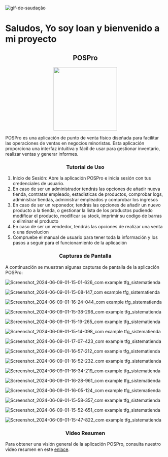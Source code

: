 ![gif-de-saudação](https://github.com/Imbota12/TFG/assets/71496093/81a71eaf-337f-43b4-8554-4a8d429d9d51)

<h1 align="left"> Saludos, Yo soy Ioan y bienvenido a mi proyecto </h1>



<h2 align="center"> POSPro </h2>



<div align="center">
    <img src="https://github.com/Imbota12/TFG/assets/71496093/87840302-baf5-494b-8dbb-c8aeed173161" width="200">
</div>





POSPro es una aplicación de punto de venta físico diseñada para facilitar las operaciones de ventas en negocios minoristas. Esta aplicación proporciona una interfaz intuitiva y fácil de usar para gestionar inventario, realizar ventas y generar informes.


<h3 align="center">Tutorial de Uso</h3>

1. Inicio de Sesión: Abre la aplicación POSPro e inicia sesión con tus credenciales de usuario.
2. En caso de ser un administrador tendrás las opciones de añadir nueva tienda, contratar empleado, estadisticas de productos, comprobar logs, administrar tiendas, administrar empleados y comprobar los ingresos
3. En caso de ser un reponedor, tendrás las opciones de añadir un nuevo producto a la tienda, o gestionar la lista de los productos pudiendo modificar el producto, modificar su stock, imprimir su codigo de barras o eliminar el producto
4. En caso de ser un vendedor, tendrás las opciones de realizar una venta o una devolucion
5. Compruebe el manual de usuario para tener toda la información y los pasos a seguir para el funcionamiento de la aplicación



<h3 align="center">Capturas de Pantalla </h3>


A continuación se muestran algunas capturas de pantalla de la aplicación POSPro:


![Screenshot_2024-06-09-01-15-01-626_com example tfg_sistematienda](https://github.com/Imbota12/TFG/assets/71496093/ba0c273a-bf11-4990-ad19-d9706624380a)

![Screenshot_2024-06-09-01-15-08-147_com example tfg_sistematienda](https://github.com/Imbota12/TFG/assets/71496093/1058f9ee-5d11-4ccf-9e19-5cf3087a181a)

![Screenshot_2024-06-09-01-16-24-044_com example tfg_sistematienda](https://github.com/Imbota12/TFG/assets/71496093/fb7a6adb-739a-44c1-81b2-62ffc1a7fa55)

![Screenshot_2024-06-09-01-15-38-298_com example tfg_sistematienda](https://github.com/Imbota12/TFG/assets/71496093/986d3a30-6544-49cf-86ad-a584a1983a67)

![Screenshot_2024-06-09-01-15-19-265_com example tfg_sistematienda](https://github.com/Imbota12/TFG/assets/71496093/d41bf31e-df71-4e1a-8509-7c8c4fff9b1c)

![Screenshot_2024-06-09-01-15-14-098_com example tfg_sistematienda](https://github.com/Imbota12/TFG/assets/71496093/46421494-9ea3-48ea-b8a2-8fd318911c06)

![Screenshot_2024-06-09-01-17-07-423_com example tfg_sistematienda](https://github.com/Imbota12/TFG/assets/71496093/fe9b8df3-554d-46d2-ab6a-72186e0ad6c5)

![Screenshot_2024-06-09-01-16-57-212_com example tfg_sistematienda](https://github.com/Imbota12/TFG/assets/71496093/5aa7f189-cf04-41a4-92ce-be53c450bec1)

![Screenshot_2024-06-09-01-16-52-232_com example tfg_sistematienda](https://github.com/Imbota12/TFG/assets/71496093/c977a0ef-23e2-4471-9245-3e28b944475a)

![Screenshot_2024-06-09-01-16-34-219_com example tfg_sistematienda](https://github.com/Imbota12/TFG/assets/71496093/1e9c9b04-c2c5-48ef-8de6-dc73e87d4cea)

![Screenshot_2024-06-09-01-16-28-961_com example tfg_sistematienda](https://github.com/Imbota12/TFG/assets/71496093/be13657f-228f-4c3d-9659-db70722c5b84)

![Screenshot_2024-06-09-01-16-05-124_com example tfg_sistematienda](https://github.com/Imbota12/TFG/assets/71496093/54d4a18b-b890-4e86-aa62-0e2d302193f2)

![Screenshot_2024-06-09-01-15-58-357_com example tfg_sistematienda](https://github.com/Imbota12/TFG/assets/71496093/1b31134d-72bf-4ff0-be16-ccd217478680)

![Screenshot_2024-06-09-01-15-52-651_com example tfg_sistematienda](https://github.com/Imbota12/TFG/assets/71496093/300d1e03-5079-4e6d-9ec3-dc785da9a77b)

![Screenshot_2024-06-09-01-15-47-822_com example tfg_sistematienda](https://github.com/Imbota12/TFG/assets/71496093/1b828aec-55a6-4f10-99cb-593c77fd27fb)


<h3 align="center">Video Resumen</h3>

Para obtener una visión general de la aplicación POSPro, consulta nuestro vídeo resumen en este [enlace](https://www.youtube.com/watch?v=example).
